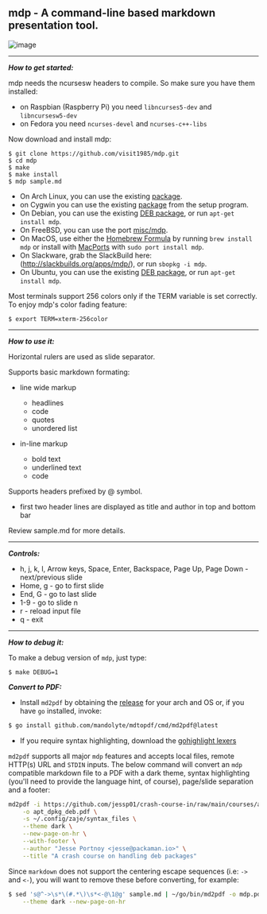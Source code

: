 
## mdp - A command-line based markdown presentation tool.

![image](https://cloud.githubusercontent.com/assets/2237222/5810237/797c494c-a043-11e4-9dbd-959cab4055fa.gif)

---

***How to get started:***

mdp needs the ncursesw headers to compile.
So make sure you have them installed:

- on Raspbian (Raspberry Pi) you need `libncurses5-dev` and `libncursesw5-dev`
- on Fedora you need `ncurses-devel` and `ncurses-c++-libs`

Now download and install mdp:

    $ git clone https://github.com/visit1985/mdp.git
    $ cd mdp
    $ make
    $ make install
    $ mdp sample.md

- On Arch Linux, you can use the existing [package](https://www.archlinux.org/packages/extra/x86_64/mdp/).
- on Cygwin you can use the existing [package](https://cygwin.com/cgi-bin2/package-grep.cgi?grep=mdp.exe) from the setup program.
- On Debian, you can use the existing [DEB package](https://tracker.debian.org/pkg/mdp-src), or run `apt-get install mdp`.
- On FreeBSD, you can use the port [misc/mdp](http://www.freshports.org/misc/mdp).
- On MacOS, use either the [Homebrew Formula](http://brewformulas.org/Mdp) by running `brew install mdp` or install with [MacPorts](https://ports.macports.org/port/mdp/) with `sudo port install mdp`.
- On Slackware, grab the SlackBuild here: (http://slackbuilds.org/apps/mdp/), or run `sbopkg -i mdp`.
- On Ubuntu, you can use the existing [DEB package](https://launchpad.net/ubuntu/+source/mdp-src), or run `apt-get install mdp`.

Most terminals support 256 colors only if the TERM variable is
set correctly. To enjoy mdp's color fading feature:

    $ export TERM=xterm-256color

---

***How to use it:***

Horizontal rulers are used as slide separator.

Supports basic markdown formating:

- line wide markup
    - headlines
    - code
    - quotes
    - unordered list

- in-line markup
    - bold text
    - underlined text
    - code

Supports headers prefixed by @ symbol.

- first two header lines are displayed as title and author
    in top and bottom bar

Review sample.md for more details.

---

***Controls:***

- h, j, k, l, Arrow keys,
    Space, Enter, Backspace,
    Page Up, Page Down - next/previous slide
- Home, g - go to first slide
- End, G - go to last slide
- 1-9 - go to slide n
- r - reload input file
- q - exit


---

***How to debug it:***

To make a debug version of `mdp`, just type:

    $ make DEBUG=1

***Convert to PDF:***

- Install `md2pdf` by obtaining the [release](https://github.com/mandolyte/mdtopdf/releases) for your arch and OS or, if
  you have `go` installed, invoke:

```sh
$ go install github.com/mandolyte/mdtopdf/cmd/md2pdf@latest
```
- If you require syntax highlighting, download the [gohighlight lexers](https://github.com/jessp01/gohighlight/tree/master/syntax_files)

`md2pdf` supports all major `mdp` features and accepts local files, remote HTTP(s) URL and `STDIN` inputs.
The below command will convert an `mdp` compatible markdown file to a PDF with a dark theme,
syntax highlighting (you'll need to provide the language hint, of course), page/slide separation and a footer:

```sh
md2pdf -i https://github.com/jessp01/crash-course-in/raw/main/courses/apt_dpkg_deb/apt_dpkg_deb.md \
    -o apt_dpkg_deb.pdf \
    -s ~/.config/zaje/syntax_files \
    --theme dark \
    --new-page-on-hr \
    --with-footer \
    --author "Jesse Portnoy <jesse@packaman.io>" \
    --title "A crash course on handling deb packages"
```

Since `markdown` does not support the centering escape sequences (i.e: `->` and `<-`), you will want to remove these before converting, for example:

```sh
$ sed 's@^->\s*\(#.*\)\s*<-@\1@g' sample.md | ~/go/bin/md2pdf -o mdp.pdf \
    --theme dark --new-page-on-hr
```

